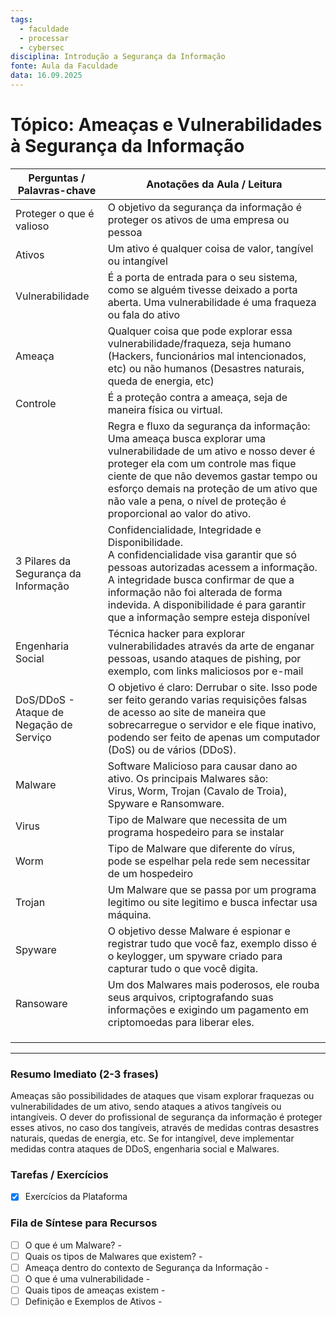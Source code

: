 ```yaml
---
tags:
  - faculdade
  - processar
  - cybersec
disciplina: Introdução a Segurança da Informação
fonte: Aula da Faculdade
data: 16.09.2025
---
```


# Tópico: Ameaças e Vulnerabilidades à Segurança da Informação

| Perguntas / Palavras-chave              | Anotações da Aula / Leitura                                                                                                                                                                                                                                                                                            |
| --------------------------------------- | ---------------------------------------------------------------------------------------------------------------------------------------------------------------------------------------------------------------------------------------------------------------------------------------------------------------------- |
| Proteger o que é valioso                | O objetivo da segurança da informação é proteger os ativos de uma empresa ou pessoa                                                                                                                                                                                                                                    |
| Ativos                                  | Um ativo é qualquer coisa de valor, tangível ou intangível                                                                                                                                                                                                                                                             |
| Vulnerabilidade                         | É a porta de entrada para o seu sistema, como se alguém tivesse deixado a porta aberta. Uma vulnerabilidade é uma fraqueza ou fala do ativo                                                                                                                                                                            |
| Ameaça                                  | Qualquer coisa que pode explorar essa vulnerabilidade/fraqueza, seja humano (Hackers, funcionários mal intencionados, etc) ou não humanos (Desastres naturais, queda de energia, etc)                                                                                                                                  |
| Controle                                | É a proteção contra a ameaça, seja de maneira física ou virtual.                                                                                                                                                                                                                                                       |
|                                         | Regra e fluxo da segurança da informação: Uma ameaça busca explorar uma vulnerabilidade de um ativo e nosso dever é proteger ela com um controle mas fique ciente de que não devemos gastar tempo ou esforço demais na proteção de um ativo que não vale a pena, o nível de proteção é proporcional ao valor do ativo. |
| 3 Pilares da Segurança da Informação    | Confidencialidade, Integridade e Disponibilidade.<br>A confidencialidade visa garantir que só pessoas autorizadas acessem a informação. A integridade busca confirmar de que a informação não foi alterada de forma indevida. A disponibilidade é para garantir que a informação sempre esteja disponível              |
| Engenharia Social                       | Técnica hacker para explorar vulnerabilidades através da arte de enganar pessoas, usando ataques de pishing, por exemplo, com links maliciosos por e-mail                                                                                                                                                              |
| DoS/DDoS - Ataque de Negação de Serviço | O objetivo é claro: Derrubar o site. Isso pode ser feito gerando varias requisições falsas de acesso ao site de maneira que sobrecarregue o servidor e ele fique inativo, podendo ser feito de apenas um computador (DoS) ou de vários (DDoS).                                                                         |
| Malware                                 | Software Malicioso para causar dano ao ativo. Os principais Malwares são: <br>Virus, Worm, Trojan (Cavalo de Troia), Spyware e Ransomware.                                                                                                                                                                             |
| Virus                                   | Tipo de Malware que necessita de um programa hospedeiro para se instalar                                                                                                                                                                                                                                               |
| Worm                                    | Tipo de Malware que diferente do vírus, pode se espelhar pela rede sem necessitar de um hospedeiro                                                                                                                                                                                                                     |
| Trojan                                  | Um Malware que se passa por um programa legitimo ou site legitimo e busca infectar usa máquina.                                                                                                                                                                                                                        |
| Spyware                                 | O objetivo desse Malware é espionar e registrar tudo que você faz, exemplo disso é o keylogger, um spyware criado para capturar tudo o que você digita.                                                                                                                                                                |
| Ransoware                               | Um dos Malwares mais poderosos, ele rouba seus arquivos, criptografando suas informações e exigindo um pagamento em criptomoedas para liberar eles.                                                                                                                                                                    |
|                                         |                                                                                                                                                                                                                                                                                                                        |
|                                         |                                                                                                                                                                                                                                                                                                                        |
|                                         |                                                                                                                                                                                                                                                                                                                        |

---
### Resumo Imediato (2-3 frases)

Ameaças são possibilidades de ataques que visam explorar fraquezas ou vulnerabilidades de um ativo, sendo ataques a ativos tangíveis ou intangíveis. O dever do profissional de segurança da informação é proteger esses ativos, no caso dos tangíveis, através de medidas contras desastres naturais, quedas de energia, etc. Se for intangível, deve implementar medidas contra ataques de DDoS, engenharia social e Malwares.


### Tarefas / Exercícios
- [x] Exercícios da Plataforma
### Fila de Síntese para Recursos
- [ ] O que é um Malware? -
- [ ] Quais os tipos de Malwares que existem? -
- [ ] Ameaça dentro do contexto de Segurança da Informação -
- [ ] O que é uma vulnerabilidade - 
- [ ] Quais tipos de ameaças existem - 
- [ ] Definição e Exemplos de Ativos -